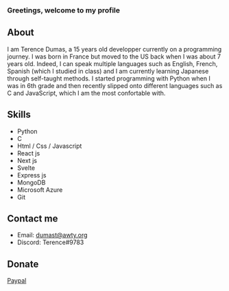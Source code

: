 ### Greetings, welcome to my profile

## About
I am Terence Dumas, a 15 years old developper currently on a programming journey. I was born in France but moved to the US back when I was about 7 years old. Indeed, I can speak multiple languages such as English, French, Spanish (which I studied in class) and I am currently learning Japanese through self-taught methods. I started programming with Python when I was in 6th grade and then recently slipped onto different languages such as C and JavaScript, which I am the most confortable with.

## Skills
* Python
* C
* Html / Css / Javascript
* React js
* Next js
* Svelte
* Express js
* MongoDB
* Microsoft Azure
* Git

## Contact me
* Email: dumast@awty.org
* Discord: Terence#9783

## Donate
[Paypal](https://www.paypal.com/paypalme/terdumas)

